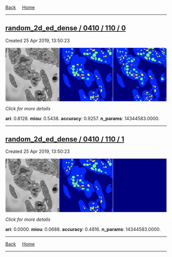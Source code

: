 
[Back](..)&nbsp;&nbsp;&nbsp;&nbsp;&nbsp;[Home](https://leapmanlab.github.io/snapshots)

---

<div class="summary"><a href="0"><h2>random_2d_ed_dense / 0410 / 110 / 0</h2></a><p>Created 25 Apr 2019, 13:50:23
</p><a href="0"><img src="0/media/summary.png" align="center"></a><p>
<i>Click for more details</i>
</p></div>

**ari**: 0.8128. **miou**: 0.5438. **accuracy**: 0.9257. **n_params**: 14344583.0000. 

---

<div class="summary"><a href="1"><h2>random_2d_ed_dense / 0410 / 110 / 1</h2></a><p>Created 25 Apr 2019, 13:50:23
</p><a href="1"><img src="1/media/summary.png" align="center"></a><p>
<i>Click for more details</i>
</p></div>

**ari**: 0.0000. **miou**: 0.0688. **accuracy**: 0.4816. **n_params**: 14344583.0000. 

---

[Back](..)&nbsp;&nbsp;&nbsp;&nbsp;&nbsp;[Home](https://leapmanlab.github.io/snapshots)

---